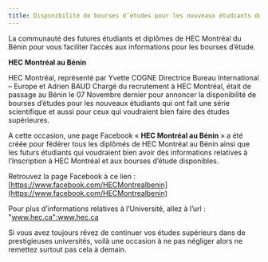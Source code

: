 ```yaml
---
title: Disponibilité de bourses d’études pour les nouveaux étudiants du Bénin
---
```

La communauté des futures étudiants et diplômes de HEC Montréal du Bénin pour vous faciliter l’accès aux informations pour les bourses d’étude.
<!--more-->

__HEC Montréal au Bénin__

HEC Montréal, représenté par Yvette COGNE Directrice Bureau International – Europe et Adrien BAUD Chargé du recrutement à HEC Montréal, était de passage au Bénin le 07 Novembre dernier pour annoncer la disponibilité de bourses d’études pour les nouveaux étudiants qui ont fait une série scientifique et aussi pour ceux qui voudraient bien faire des études supérieures.

A cette occasion, une page Facebook « __HEC Montréal au Bénin__ » a été créée pour fédérer tous les diplômés de HEC Montréal au Bénin ainsi que les futurs étudiants qui voudraient bien avoir des informations relatives à l’Inscription à HEC Montréal et aux bourses d’étude disponibles.

Retrouvez la page Facebook à ce lien : [https://www.facebook.com/HECMontrealbenin](https://www.facebook.com/HECMontrealbenin)

Pour plus d’informations relatives à l’Université, allez à l’url : "www.hec.ca":www.hec.ca

Si vous avez toujours rêvez de continuer vos études supérieurs dans de prestigieuses universités, voilà une occasion à ne pas négliger alors ne remettez surtout pas cela à demain.